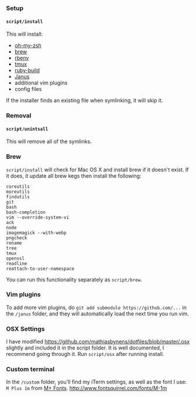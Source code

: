 ### Setup

#### `script/install`

This will install:

- [oh-my-zsh](https://github.com/robbyrussell/oh-my-zsh)
- [brew](http://brew.sh)
- [rbenv](https://github.com/sstephenson/rbenv)
- [tmux](http://sourceforge.net/projects/tmux/)
- [ruby-build](https://github.com/sstephenson/ruby-build)
- [Janus](https://github.com/carlhuda/janus)
- additional vim plugins
- config files

If the installer finds an existing file when symlinking, it will skip
it.

### Removal
#### `script/unintsall`

This will remove all of the symlinks.

### Brew
`script/install` will check for Mac OS X and install brew if it doesn't exist. If it does, it update all brew kegs then install the following:

    coreutils 
    moreutils 
    findutils
    git
    bash 
    bash-completion
    vim --override-system-vi
    ack
    node
    imagemagick --with-webp
    pngcheck
    rename
    tree
    tmux
    openssl
    readline
    reattach-to-user-namespace

You can run this functionality separately as `script/brew`.

### Vim plugins
To add more vim plugins, do `git add submodule https://github.com/...` in the `/janus` folder, and they will automatically load the next time you run vim. 

### OSX Settings
I have modified https://github.com/mathiasbynens/dotfiles/blob/master/.osx slightly and included it in the script folder. It is well documented, I recommend going through it. Run `script/osx` after running install.

### Custom terminal
In the `/custom` folder, you'll find my iTerm settings, as well as the font I use: `M Plus 1m` from [M+ Fonts](http://mplus-fonts.sourceforge.jp/). http://www.fontsquirrel.com/fonts/M-1m
